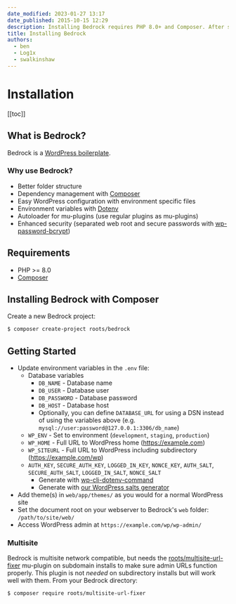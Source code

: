 ```yaml
---
date_modified: 2023-01-27 13:17
date_published: 2015-10-15 12:29
description: Installing Bedrock requires PHP 8.0+ and Composer. After setting environment variables and the document root you can access your WordPress installation.
title: Installing Bedrock
authors:
  - ben
  - Log1x
  - swalkinshaw
---
```


# Installation

[[toc]]

## What is Bedrock?

Bedrock is a [WordPress boilerplate](https://roots.io/bedrock/).

### Why use Bedrock?

- Better folder structure
- Dependency management with [Composer](https://getcomposer.org)
- Easy WordPress configuration with environment specific files
- Environment variables with [Dotenv](https://github.com/vlucas/phpdotenv)
- Autoloader for mu-plugins (use regular plugins as mu-plugins)
- Enhanced security (separated web root and secure passwords with [wp-password-bcrypt](https://github.com/roots/wp-password-bcrypt))

## Requirements

- PHP >= 8.0
- [Composer](https://getcomposer.org/doc/00-intro.md#installation-linux-unix-macos)

## Installing Bedrock with Composer

Create a new Bedrock project:

```bash
$ composer create-project roots/bedrock
```

## Getting Started

- Update environment variables in the `.env` file:
  - Database variables
    - `DB_NAME` - Database name
    - `DB_USER` - Database user
    - `DB_PASSWORD` - Database password
    - `DB_HOST` - Database host
    - Optionally, you can define `DATABASE_URL` for using a DSN instead of using the variables above (e.g. `mysql://user:password@127.0.0.1:3306/db_name`)
  - `WP_ENV` - Set to environment (`development`, `staging`, `production`)
  - `WP_HOME` - Full URL to WordPress home (https://example.com)
  - `WP_SITEURL` - Full URL to WordPress including subdirectory (https://example.com/wp)
  - `AUTH_KEY`, `SECURE_AUTH_KEY`, `LOGGED_IN_KEY`, `NONCE_KEY`, `AUTH_SALT`, `SECURE_AUTH_SALT`, `LOGGED_IN_SALT`, `NONCE_SALT`
    - Generate with [wp-cli-dotenv-command](https://github.com/aaemnnosttv/wp-cli-dotenv-command)
    - Generate with [our WordPress salts generator](https://roots.io/salts.html)
- Add theme(s) in `web/app/themes/` as you would for a normal WordPress site
- Set the document root on your webserver to Bedrock's `web` folder: `/path/to/site/web/`
- Access WordPress admin at `https://example.com/wp/wp-admin/`

### Multisite

Bedrock is multisite network compatible, but needs the [roots/multisite-url-fixer](https://github.com/roots/multisite-url-fixer) mu-plugin on subdomain installs to make sure admin URLs function properly. This plugin is not _needed_ on subdirectory installs but will work well with them. From your Bedrock directory:

```bash
$ composer require roots/multisite-url-fixer
```
